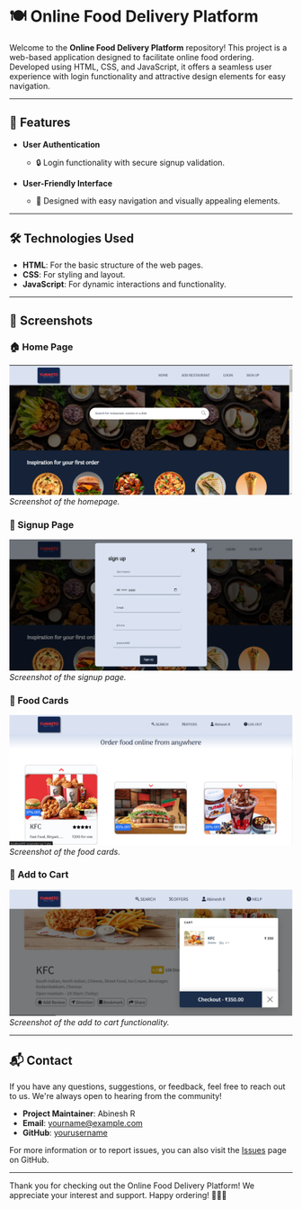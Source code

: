 # 🍽️ Online Food Delivery Platform

Welcome to the **Online Food Delivery Platform** repository! This project is a web-based application designed to facilitate online food ordering. Developed using HTML, CSS, and JavaScript, it offers a seamless user experience with login functionality and attractive design elements for easy navigation.

---

## 🍔 Features

- **User Authentication**
  - 🔒 Login functionality with secure signup validation.
  
- **User-Friendly Interface**
  - 🌟 Designed with easy navigation and visually appealing elements.

---

## 🛠️ Technologies Used

- **HTML**: For the basic structure of the web pages.
- **CSS**: For styling and layout.
- **JavaScript**: For dynamic interactions and functionality.

---

## 📸 Screenshots

### 🏠 Home Page
![Homepage](images/screenshots/home.png)
*Screenshot of the homepage.*


### 🔐 Signup Page
![Signup Page](images/screenshots/signup.png)
*Screenshot of the signup page.*


### 🍲 Food Cards
![Food Cards](images/screenshots/FoodCards.png)
*Screenshot of the food cards.*


### 🛒 Add to Cart
![Add to Cart](images/screenshots/addToCart.png)
*Screenshot of the add to cart functionality.*

---

## 📬 Contact

If you have any questions, suggestions, or feedback, feel free to reach out to us. We're always open to hearing from the community!

- **Project Maintainer**: Abinesh R
- **Email**: [yourname@example.com](mailto:yourname@example.com)
- **GitHub**: [yourusername](https://github.com/Abinesh010104)

For more information or to report issues, you can also visit the [Issues](https://github.com/yourusername/food-delivery-platform/issues) page on GitHub.

---

Thank you for checking out the Online Food Delivery Platform! We appreciate your interest and support. Happy ordering! 🍔🍕🍜
